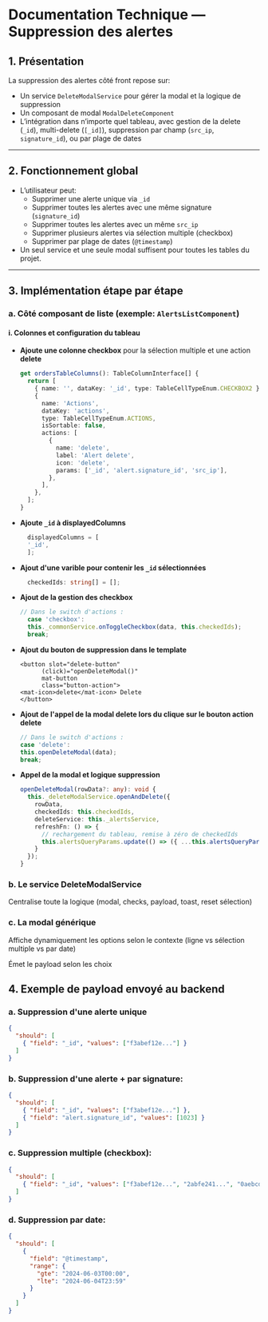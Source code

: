 # Documentation Technique — Suppression des alertes

## 1. Présentation

La suppression des alertes côté front repose sur:
- Un service `DeleteModalService` pour gérer la modal et la logique de suppression
- Un composant de modal `ModalDeleteComponent`
- L’intégration dans n’importe quel tableau, avec gestion de la delete (`_id`), multi-delete (`[_id]`), suppression par champ (`src_ip`, `signature_id`), ou par plage de dates

---

## 2. Fonctionnement global

- L’utilisateur peut:
  - Supprimer une alerte unique via `_id`
  - Supprimer toutes les alertes avec une même signature (`signature_id`)
  - Supprimer toutes les alertes avec un même `src_ip`
  - Supprimer plusieurs alertes via sélection multiple (checkbox)
  - Supprimer par plage de dates (`@timestamp`)
- Un seul service et une seule modal suffisent pour toutes les tables du projet.

---

## 3. Implémentation étape par étape

### a. Côté composant de liste (exemple: `AlertsListComponent`)

#### i. Colonnes et configuration du tableau

- **Ajoute une colonne checkbox** pour la sélection multiple et une action **delete**
  ```typescript
  get ordersTableColumns(): TableColumnInterface[] {
    return [
      { name: '', dataKey: '_id', type: TableCellTypeEnum.CHECKBOX2 },
      {
        name: 'Actions',
        dataKey: 'actions',
        type: TableCellTypeEnum.ACTIONS,
        isSortable: false,
        actions: [
          {
            name: 'delete',
            label: 'Alert delete',
            icon: 'delete',
            params: ['_id', 'alert.signature_id', 'src_ip'],
          },
        ],
      },
    ];
  }

- **Ajoute `_id` à displayedColumns**
  ```typescript
    displayedColumns = [
    '_id',
    ];

- **Ajout d'une varible pour contenir les `_id` sélectionnées**
  ```typescript
    checkedIds: string[] = [];

- **Ajout de la gestion des checkbox**
  ```typescript
  // Dans le switch d'actions :
    case 'checkbox':
    this._commonService.onToggleCheckbox(data, this.checkedIds);
    break;

- **Ajout du bouton de suppression dans le template**
  ```angular17html
  <button slot="delete-button"
        (click)="openDeleteModal()"
        mat-button
        class="button-action">
  <mat-icon>delete</mat-icon> Delete
  </button>

- **Ajout de l'appel de la modal delete lors du clique sur le bouton action delete**
  ```typescript
  // Dans le switch d'actions :
  case 'delete':
  this.openDeleteModal(data);
  break;

- **Appel de la modal et logique suppression**
  ```typescript
  openDeleteModal(rowData?: any): void {
    this._deleteModalService.openAndDelete({
      rowData,
      checkedIds: this.checkedIds,
      deleteService: this._alertsService,
      refreshFn: () => {
        // rechargement du tableau, remise à zéro de checkedIds
        this.alertsQueryParams.update(() => ({ ...this.alertsQueryParams() }));
      }
    });
  }

### b. Le service DeleteModalService
Centralise toute la logique (modal, checks, payload, toast, reset sélection) 

### c. La modal générique

Affiche dynamiquement les options selon le contexte (ligne vs sélection multiple vs par date)

Émet le payload selon les choix

## 4. Exemple de payload envoyé au backend

### a. Suppression d'une alerte unique
  ```json
  {
    "should": [
      { "field": "_id", "values": ["f3abef12e..."] }
    ]
  }
  ```

### b. Suppression d'une alerte + par signature:
  ```json
  {
    "should": [
      { "field": "_id", "values": ["f3abef12e..."] },
      { "field": "alert.signature_id", "values": [1023] }
    ]
  }
  ```

### c. Suppression multiple (checkbox):
  ```json
  {
    "should": [
      { "field": "_id", "values": ["f3abef12e...", "2abfe241...", "0aebcde3..."] }
    ]
  }
  ```

### d. Suppression par date:
  ```json
  {
    "should": [
      {
        "field": "@timestamp",
        "range": {
          "gte": "2024-06-03T00:00",
          "lte": "2024-06-04T23:59"
        }
      }
    ]
  }
  ```
